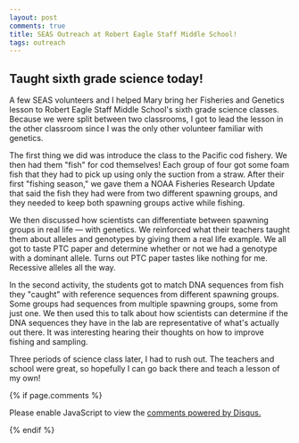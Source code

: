 ```yaml
---
layout: post
comments: true
title: SEAS Outreach at Robert Eagle Staff Middle School!
tags: outreach
---
```


## Taught sixth grade science today!

A few SEAS volunteers and I helped Mary bring her Fisheries and Genetics lesson to Robert Eagle Staff Middle School's sixth grade science classes. Because we were split between two classrooms, I got to lead the lesson in the other classroom since I was the only other volunteer familiar with genetics. 

The first thing we did was introduce the class to the Pacific cod fishery. We then had them "fish" for cod themselves! Each group of four got some foam fish that they had to pick up using only the suction from a straw. After their first "fishing season," we gave them a NOAA Fisheries Research Update that said the fish they had were from two different spawning groups, and they needed to keep both spawning groups active while fishing.

We then discussed how scientists can differentiate between spawning groups in real life — with genetics. We reinforced what their teachers taught them about alleles and genotypes by giving them a real life example. We all got to taste PTC paper and determine whether or not we had a genotype with a dominant allele. Turns out PTC paper tastes like nothing for me. Recessive alleles all the way.

In the second activity, the students got to match DNA sequences from fish they "caught" with reference sequences from different spawning groups. Some groups had sequences from multiple spawning groups, some from just one. We then used this to talk about how scientists can determine if the DNA sequences they have in the lab are representative of what's actually out there. It was interesting hearing their thoughts on how to improve fishing and sampling.

Three periods of science class later, I had to rush out. The teachers and school were great, so hopefully I can go back there and teach a lesson of my own!

{% if page.comments %}

<div id="disqus_thread"></div>
<script>

/**
*  RECOMMENDED CONFIGURATION VARIABLES: EDIT AND UNCOMMENT THE SECTION BELOW TO INSERT DYNAMIC VALUES FROM YOUR PLATFORM OR CMS.
*  LEARN WHY DEFINING THESE VARIABLES IS IMPORTANT: https://disqus.com/admin/universalcode/#configuration-variables*/
/*
var disqus_config = function () {
this.page.url = PAGE_URL;  // Replace PAGE_URL with your page's canonical URL variable
this.page.identifier = PAGE_IDENTIFIER; // Replace PAGE_IDENTIFIER with your page's unique identifier variable
};
*/
(function() { // DON'T EDIT BELOW THIS LINE
var d = document, s = d.createElement('script');
s.src = 'https://the-responsible-grad-student.disqus.com/embed.js';
s.setAttribute('data-timestamp', +new Date());
(d.head || d.body).appendChild(s);
})();
</script>
<noscript>Please enable JavaScript to view the <a href="https://disqus.com/?ref_noscript">comments powered by Disqus.</a></noscript>

{% endif %}

<script id="dsq-count-scr" src="//the-responsible-grad-student.disqus.com/count.js" async></script>


